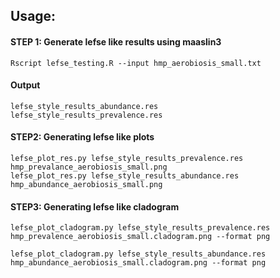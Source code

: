## Usage: 

#### STEP 1: Generate lefse like results using maaslin3
```
Rscript lefse_testing.R --input hmp_aerobiosis_small.txt
```
#### Output 
```
lefse_style_results_abundance.res
lefse_style_results_prevalence.res
```

#### STEP2:  Generating lefse like plots 
```
lefse_plot_res.py lefse_style_results_prevalence.res hmp_prevalance_aerobiosis_small.png
lefse_plot_res.py lefse_style_results_abundance.res hmp_abundance_aerobiosis_small.png
```

#### STEP3:  Generating lefse like cladogram 
```
lefse_plot_cladogram.py lefse_style_results_prevalence.res hmp_prevalence_aerobiosis_small.cladogram.png --format png

lefse_plot_cladogram.py lefse_style_results_abundance.res hmp_abundance_aerobiosis_small.cladogram.png --format png
```